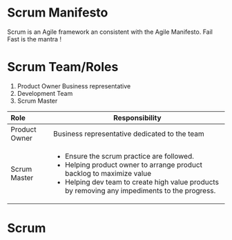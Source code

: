 # Scrum Manifesto

Scrum is an Agile framework an consistent with the Agile Manifesto.
Fail Fast is the mantra !

# Scrum Team/Roles
1. Product Owner
    Business representative
2. Development Team
3. Scrum Master

| Role | Responsibility |
 | :---- | ---- |
 | Product Owner | Business representative dedicated to the team |
 | Scrum Master  | <ul><li>Ensure the scrum practice are followed. </li><li>Helping product owner to arrange product backlog to maximize value</li><li>Helping dev team to create high value products by removing any impediments to the progress.</li></ul> |



# Scrum
